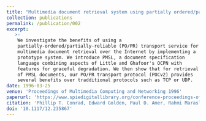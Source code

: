```yaml
---
title: "Multimedia document retrieval system using partially ordered/partially reliable transport service"
collection: publications
permalink: /publication/002
excerpt:
   >-   
    We investigate the benefits of using a
    partially-ordered/partially-reliable (PO/PR) transport service for
    multimedia document retrieval over the Internet by implementing a
    prototype system. We introduce PMSL, a document specification
    language combining aspects of Little and Ghafoor's OCPN with
    features for graceful degradation. We then show that for retrieval
    of PMSL documents, our PO/PR transport protocol (POCv2) provides
    several benefits over tradditional protocols such as TCP or UDP.    
date: 1996-03-25
venue: 'Proceedings of Multimedia Computing and Networking 1996'
paperurl: 'https://www.spiedigitallibrary.org/conference-proceedings-of-spie/2667/0000/Multimedia-document-retrieval-system-using-partially-ordered-partially-reliable-transport/10.1117/12.235867.full?SSO=1'
citation: 'Phillip T. Conrad, Edward Golden, Paul D. Amer, Rahmi Marasli, "Multimedia document retrieval system using partially ordered/partially reliable transport service," Proc. SPIE 2667, Multimedia Computing and Networking 1996, (25 March 1996);'
doi: '10.1117/12.235867'
---
```


